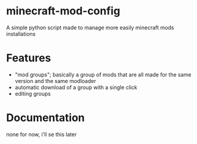 # minecraft-mod-config
A simple python script made to manage more easily minecraft mods installations

# Features
 - "mod groups"; basically a group of mods that are all made for the same version and the same modloader
 - automatic download of a group with a single click
 - editing groups

# Documentation
none for now, i'll se this later

